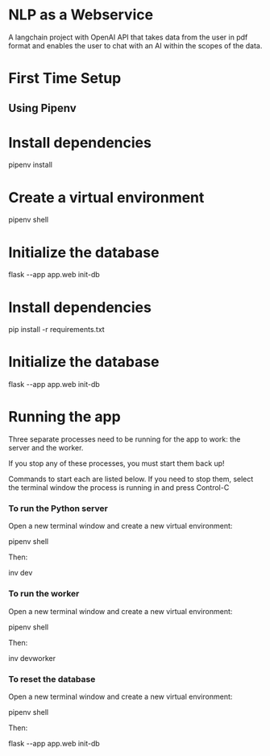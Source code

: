 # NLP as a Webservice
 A langchain project with OpenAI API that takes data from the user in pdf format and enables the user to chat with an AI within the scopes of the data.


# First Time Setup

## Using Pipenv 

# Install dependencies
pipenv install

# Create a virtual environment
pipenv shell

# Initialize the database
flask --app app.web init-db

# Install dependencies
pip install -r requirements.txt

# Initialize the database
flask --app app.web init-db

# Running the app

Three separate processes need to be running for the app to work: the server and the worker.

If you stop any of these processes, you must start them back up!

Commands to start each are listed below. If you need to stop them, select the terminal window the process is running in and press Control-C

### To run the Python server

Open a new terminal window and create a new virtual environment:

pipenv shell

Then:

inv dev


### To run the worker

Open a new terminal window and create a new virtual environment:

pipenv shell


Then:

inv devworker


### To reset the database

Open a new terminal window and create a new virtual environment:

pipenv shell


Then:

flask --app app.web init-db
